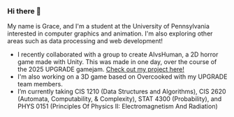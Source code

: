 ### Hi there 👋

My name is Grace, and I'm a student at the University of Pennsylvania interested in computer graphics and animation. I'm also exploring other areas such as data processing and web development!

-  I recently collaborated with a group to create AIvsHuman, a 2D horror game made with Unity. This was made in one day, over the course of the 2025 UPGRADE gamejam. [Check out my project here!](https://github.com/grace866/AIvsHumanUPGRADE)
- I'm also working on a 3D game based on Overcooked with my UPGRADE team members. 
- I’m currently taking CIS 1210 (Data Structures and Algorithms), CIS 2620 (Automata, Computability, & Complexity), STAT 4300 (Probability), and PHYS 0151 (Principles Of Physics II: Electromagnetism And Radiation)

